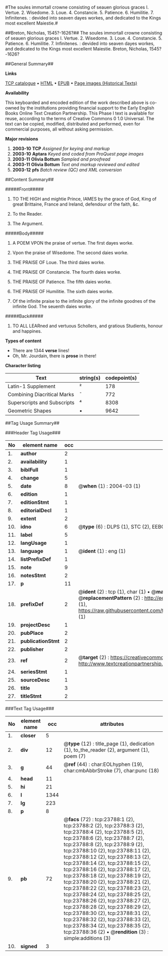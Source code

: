 #The soules immortall crowne consisting of seauen glorious graces I. Vertue. 2. Wisedome. 3. Loue. 4. Constancie. 5. Patience. 6. Humilitie. 7. Infinitenes. : devided into seaven dayes workes, and dedicated to the Kings most excellent Maiestie.#

##Breton, Nicholas, 1545?-1626?##
The soules immortall crowne consisting of seauen glorious graces I. Vertue. 2. Wisedome. 3. Loue. 4. Constancie. 5. Patience. 6. Humilitie. 7. Infinitenes. : devided into seaven dayes workes, and dedicated to the Kings most excellent Maiestie.
Breton, Nicholas, 1545?-1626?

##General Summary##

**Links**

[TCP catalogue](http://www.ota.ox.ac.uk/tcp/)  • 
[HTML](http://tei.it.ox.ac.uk/tcp/Texts-HTML/free/A16/A16798.html)  • 
[EPUB](http://tei.it.ox.ac.uk/tcp/Texts-EPUB/free/A16/A16798.epub) • 
[Page images (Historical Texts)](https://data.historicaltexts.jisc.ac.uk/view?pubId=eebo-20190922e&pageId=eebo-20190922e-23788-1)

**Availability**

This keyboarded and encoded edition of the
	       work described above is co-owned by the institutions
	       providing financial support to the Early English Books
	       Online Text Creation Partnership. This Phase I text is
	       available for reuse, according to the terms of Creative
	       Commons 0 1.0 Universal. The text can be copied,
	       modified, distributed and performed, even for
	       commercial purposes, all without asking permission.

**Major revisions**

1. __2003-10__ __TCP__ *Assigned for keying and markup*
1. __2003-10__ __Aptara__ *Keyed and coded from ProQuest page images*
1. __2003-11__ __Olivia Bottum__ *Sampled and proofread*
1. __2003-11__ __Olivia Bottum__ *Text and markup reviewed and edited*
1. __2003-12__ __pfs__ *Batch review (QC) and XML conversion*

##Content Summary##

#####Front#####

1. TO THE HIGH
and mightie Prince, IAMES by the
grace of God, King of great Brittaine, France
and Ireland, defendour of the faith,
&c.

1. To the Reader.

1. The Argument.

#####Body#####

1. A POEM VPON
the praise of vertue.
The first dayes worke.

1. Vpon the praise of Wisedome.
 The second daies worke.

1. THE PRAISE OF
Loue. The third daies worke.

1. THE PRAISE OF
Constancie.
The fourth daies worke.

1. THE PRAISE OF
Patience. The fifth daies worke.

1. THE PRAISE OF
Humilitie. The sixth daies worke.

1. Of the infinite praise to the
infinite glory of the infinite goodnes
of the infinite God. The seuenth daies worke.

#####Back#####

1. TO ALL LEARned
and vertuous Schollers,
and gratious Studients, honour
and happines.

**Types of content**

  * There are 1344 **verse** lines!
  * Oh, Mr. Jourdain, there is **prose** in there!

**Character listing**


|Text|string(s)|codepoint(s)|
|---|---|---|
|Latin-1 Supplement|²|178|
|Combining             Diacritical Marks|̄|772|
|Superscripts             and Subscripts|⁴|8308|
|Geometric Shapes|▪|9642|

##Tag Usage Summary##

###Header Tag Usage###

|No|element name|occ|attributes|
|---|---|---|---|
|1.|__author__|2||
|2.|__availability__|1||
|3.|__biblFull__|1||
|4.|__change__|5||
|5.|__date__|8| @__when__ (1) : 2004-03 (1)|
|6.|__edition__|1||
|7.|__editionStmt__|1||
|8.|__editorialDecl__|1||
|9.|__extent__|2||
|10.|__idno__|6| @__type__ (6) : DLPS (1), STC (2), EEBO-CITATION (1), OCLC (1), VID (1)|
|11.|__label__|5||
|12.|__langUsage__|1||
|13.|__language__|1| @__ident__ (1) : eng (1)|
|14.|__listPrefixDef__|1||
|15.|__note__|9||
|16.|__notesStmt__|2||
|17.|__p__|11||
|18.|__prefixDef__|2| @__ident__ (2) : tcp (1), char (1)  •  @__matchPattern__ (2) : ([0-9\-]+):([0-9IVX]+) (1), (.+) (1)  •  @__replacementPattern__ (2) : http://eebo.chadwyck.com/downloadtiff?vid=$1&page=$2 (1), https://raw.githubusercontent.com/textcreationpartnership/Texts/master/tcpchars.xml#$1 (1)|
|19.|__projectDesc__|1||
|20.|__pubPlace__|2||
|21.|__publicationStmt__|2||
|22.|__publisher__|2||
|23.|__ref__|2| @__target__ (2) : https://creativecommons.org/publicdomain/zero/1.0/ (1), http://www.textcreationpartnership.org/docs/. (1)|
|24.|__seriesStmt__|1||
|25.|__sourceDesc__|1||
|26.|__title__|3||
|27.|__titleStmt__|2||


###Text Tag Usage###

|No|element name|occ|attributes|
|---|---|---|---|
|1.|__closer__|5||
|2.|__div__|12| @__type__ (12) : title_page (1), dedication (1), to_the_reader (2), argument (1), poem (7)|
|3.|__g__|44| @__ref__ (44) : char:EOLhyphen (19), char:cmbAbbrStroke (7), char:punc (18)|
|4.|__head__|11||
|5.|__hi__|21||
|6.|__l__|1344||
|7.|__lg__|223||
|8.|__p__|8||
|9.|__pb__|72| @__facs__ (72) : tcp:23788:1 (2), tcp:23788:2 (2), tcp:23788:3 (2), tcp:23788:4 (2), tcp:23788:5 (2), tcp:23788:6 (2), tcp:23788:7 (2), tcp:23788:8 (2), tcp:23788:9 (2), tcp:23788:10 (2), tcp:23788:11 (2), tcp:23788:12 (2), tcp:23788:13 (2), tcp:23788:14 (2), tcp:23788:15 (2), tcp:23788:16 (2), tcp:23788:17 (2), tcp:23788:18 (2), tcp:23788:19 (2), tcp:23788:20 (2), tcp:23788:21 (2), tcp:23788:22 (2), tcp:23788:23 (2), tcp:23788:24 (2), tcp:23788:25 (2), tcp:23788:26 (2), tcp:23788:27 (2), tcp:23788:28 (2), tcp:23788:29 (2), tcp:23788:30 (2), tcp:23788:31 (2), tcp:23788:32 (2), tcp:23788:33 (2), tcp:23788:34 (2), tcp:23788:35 (2), tcp:23788:36 (2)  •  @__rendition__ (3) : simple:additions (3)|
|10.|__signed__|3||
